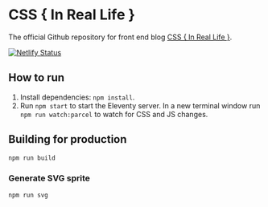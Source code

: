 # CSS { In Real Life }

The official Github repository for front end blog [CSS { In Real Life }](https://css-irl.info/).

[![Netlify Status](https://api.netlify.com/api/v1/badges/cc07b1dd-5918-4cd2-b95c-94f7e950062b/deploy-status)](https://app.netlify.com/sites/css-irl/deploys)

## How to run

1. Install dependencies: `npm install`.
2. Run `npm start` to start the Eleventy server. In a new terminal window run `npm run watch:parcel` to watch for CSS and JS changes.

## Building for production

```zsh
npm run build
```

### Generate SVG sprite

```zsh
npm run svg
```

